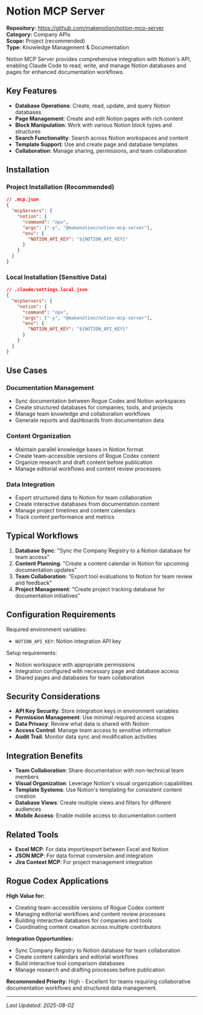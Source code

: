 # Notion MCP Server

**Repository:** https://github.com/makenotion/notion-mcp-server  
**Category:** Company APIs  
**Scope:** Project (recommended)  
**Type:** Knowledge Management & Documentation

Notion MCP Server provides comprehensive integration with Notion's API, enabling Claude Code to read, write, and manage Notion databases and pages for enhanced documentation workflows.

## Key Features

- **Database Operations**: Create, read, update, and query Notion databases
- **Page Management**: Create and edit Notion pages with rich content
- **Block Manipulation**: Work with various Notion block types and structures
- **Search Functionality**: Search across Notion workspaces and content
- **Template Support**: Use and create page and database templates
- **Collaboration**: Manage sharing, permissions, and team collaboration

## Installation

### Project Installation (Recommended)
```json
// .mcp.json
{
  "mcpServers": {
    "notion": {
      "command": "npx",
      "args": ["-y", "@makenotion/notion-mcp-server"],
      "env": {
        "NOTION_API_KEY": "${NOTION_API_KEY}"
      }
    }
  }
}
```

### Local Installation (Sensitive Data)
```json
// .claude/settings.local.json
{
  "mcpServers": {
    "notion": {
      "command": "npx",
      "args": ["-y", "@makenotion/notion-mcp-server"],
      "env": {
        "NOTION_API_KEY": "${NOTION_API_KEY}"
      }
    }
  }
}
```

## Use Cases

### Documentation Management
- Sync documentation between Rogue Codex and Notion workspaces
- Create structured databases for companies, tools, and projects
- Manage team knowledge and collaboration workflows
- Generate reports and dashboards from documentation data

### Content Organization
- Maintain parallel knowledge bases in Notion format
- Create team-accessible versions of Rogue Codex content
- Organize research and draft content before publication
- Manage editorial workflows and content review processes

### Data Integration
- Export structured data to Notion for team collaboration
- Create interactive databases from documentation content
- Manage project timelines and content calendars
- Track content performance and metrics

## Typical Workflows

1. **Database Sync**: "Sync the Company Registry to a Notion database for team access"
2. **Content Planning**: "Create a content calendar in Notion for upcoming documentation updates"
3. **Team Collaboration**: "Export tool evaluations to Notion for team review and feedback"
4. **Project Management**: "Create project tracking database for documentation initiatives"

## Configuration Requirements

Required environment variables:
- `NOTION_API_KEY`: Notion integration API key

Setup requirements:
- Notion workspace with appropriate permissions
- Integration configured with necessary page and database access
- Shared pages and databases for team collaboration

## Security Considerations

- **API Key Security**: Store integration keys in environment variables
- **Permission Management**: Use minimal required access scopes
- **Data Privacy**: Review what data is shared with Notion
- **Access Control**: Manage team access to sensitive information
- **Audit Trail**: Monitor data sync and modification activities

## Integration Benefits

- **Team Collaboration**: Share documentation with non-technical team members
- **Visual Organization**: Leverage Notion's visual organization capabilities
- **Template Systems**: Use Notion's templating for consistent content creation
- **Database Views**: Create multiple views and filters for different audiences
- **Mobile Access**: Enable mobile access to documentation content

## Related Tools

- **Excel MCP**: For data import/export between Excel and Notion
- **JSON MCP**: For data format conversion and integration
- **Jira Context MCP**: For project management integration

## Rogue Codex Applications

**High Value for:**
- Creating team-accessible versions of Rogue Codex content
- Managing editorial workflows and content review processes
- Building interactive databases for companies and tools
- Coordinating content creation across multiple contributors

**Integration Opportunities:**
- Sync Company Registry to Notion database for team collaboration
- Create content calendars and editorial workflows
- Build interactive tool comparison databases
- Manage research and drafting processes before publication

**Recommended Priority**: High - Excellent for teams requiring collaborative documentation workflows and structured data management.

---

*Last Updated: 2025-08-02*